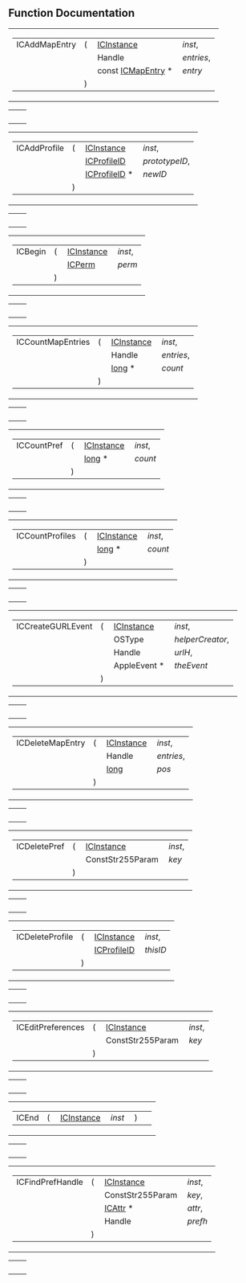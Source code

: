## Function Documentation

<span id="d9dd96115963628ed112e3efc256122f" class="anchor"></span>

<table class="mdTable" data-cellpadding="2" data-cellspacing="0">
<colgroup>
<col style="width: 100%" />
</colgroup>
<tbody>
<tr>
<td class="mdRow"><table data-cellpadding="0" data-cellspacing="0" data-border="0">
<tbody>
<tr>
<td class="md" data-nowrap="" data-valign="top">ICAddMapEntry</td>
<td class="md" data-valign="top">( </td>
<td class="md" data-nowrap="" data-valign="top"><a href="InternetConfig_8h.md#7b034292a8aa7586587499419e84e11a" class="el">ICInstance</a> </td>
<td class="mdname" data-nowrap=""><em>inst</em>,</td>
</tr>
<tr>
<td class="md" style="text-align: right;" data-nowrap=""></td>
<td class="md"></td>
<td class="md" data-nowrap="">Handle </td>
<td class="mdname" data-nowrap=""><em>entries</em>,</td>
</tr>
<tr>
<td class="md" style="text-align: right;" data-nowrap=""></td>
<td class="md"></td>
<td class="md" data-nowrap="">const <a href="structICMapEntry.md" class="el">ICMapEntry</a> * </td>
<td class="mdname" data-nowrap=""><em>entry</em></td>
</tr>
<tr>
<td class="md"></td>
<td class="md">) </td>
<td colspan="2" class="md"></td>
</tr>
</tbody>
</table></td>
</tr>
</tbody>
</table>

|     |     |
|-----|-----|
|     |     |

<span id="888d60bda55922758caf4d59c5aea2d3" class="anchor"></span>

<table class="mdTable" data-cellpadding="2" data-cellspacing="0">
<colgroup>
<col style="width: 100%" />
</colgroup>
<tbody>
<tr>
<td class="mdRow"><table data-cellpadding="0" data-cellspacing="0" data-border="0">
<tbody>
<tr>
<td class="md" data-nowrap="" data-valign="top">ICAddProfile</td>
<td class="md" data-valign="top">( </td>
<td class="md" data-nowrap="" data-valign="top"><a href="InternetConfig_8h.md#7b034292a8aa7586587499419e84e11a" class="el">ICInstance</a> </td>
<td class="mdname" data-nowrap=""><em>inst</em>,</td>
</tr>
<tr>
<td class="md" style="text-align: right;" data-nowrap=""></td>
<td class="md"></td>
<td class="md" data-nowrap=""><a href="InternetConfig_8h.md#f0aff18710f21247be2fd560301eb4d3" class="el">ICProfileID</a> </td>
<td class="mdname" data-nowrap=""><em>prototypeID</em>,</td>
</tr>
<tr>
<td class="md" style="text-align: right;" data-nowrap=""></td>
<td class="md"></td>
<td class="md" data-nowrap=""><a href="InternetConfig_8h.md#f0aff18710f21247be2fd560301eb4d3" class="el">ICProfileID</a> * </td>
<td class="mdname" data-nowrap=""><em>newID</em></td>
</tr>
<tr>
<td class="md"></td>
<td class="md">) </td>
<td colspan="2" class="md"></td>
</tr>
</tbody>
</table></td>
</tr>
</tbody>
</table>

|     |     |
|-----|-----|
|     |     |

<span id="a627466b34163bc442344d18f81476c3" class="anchor"></span>

<table class="mdTable" data-cellpadding="2" data-cellspacing="0">
<colgroup>
<col style="width: 100%" />
</colgroup>
<tbody>
<tr>
<td class="mdRow"><table data-cellpadding="0" data-cellspacing="0" data-border="0">
<tbody>
<tr>
<td class="md" data-nowrap="" data-valign="top">ICBegin</td>
<td class="md" data-valign="top">( </td>
<td class="md" data-nowrap="" data-valign="top"><a href="InternetConfig_8h.md#7b034292a8aa7586587499419e84e11a" class="el">ICInstance</a> </td>
<td class="mdname" data-nowrap=""><em>inst</em>,</td>
</tr>
<tr>
<td class="md" style="text-align: right;" data-nowrap=""></td>
<td class="md"></td>
<td class="md" data-nowrap=""><a href="InternetConfig_8h.md#8cf3f15172c6a1b9d2704f65736dc8fe" class="el">ICPerm</a> </td>
<td class="mdname" data-nowrap=""><em>perm</em></td>
</tr>
<tr>
<td class="md"></td>
<td class="md">) </td>
<td colspan="2" class="md"></td>
</tr>
</tbody>
</table></td>
</tr>
</tbody>
</table>

|     |     |
|-----|-----|
|     |     |

<span id="824d6e76bf52d7e9b7ddd47900c1fc5a" class="anchor"></span>

<table class="mdTable" data-cellpadding="2" data-cellspacing="0">
<colgroup>
<col style="width: 100%" />
</colgroup>
<tbody>
<tr>
<td class="mdRow"><table data-cellpadding="0" data-cellspacing="0" data-border="0">
<tbody>
<tr>
<td class="md" data-nowrap="" data-valign="top">ICCountMapEntries</td>
<td class="md" data-valign="top">( </td>
<td class="md" data-nowrap="" data-valign="top"><a href="InternetConfig_8h.md#7b034292a8aa7586587499419e84e11a" class="el">ICInstance</a> </td>
<td class="mdname" data-nowrap=""><em>inst</em>,</td>
</tr>
<tr>
<td class="md" style="text-align: right;" data-nowrap=""></td>
<td class="md"></td>
<td class="md" data-nowrap="">Handle </td>
<td class="mdname" data-nowrap=""><em>entries</em>,</td>
</tr>
<tr>
<td class="md" style="text-align: right;" data-nowrap=""></td>
<td class="md"></td>
<td class="md" data-nowrap=""><a href="Rave_8h.md#f03dc93db7c58a69ed5c83e1fa49cf0e" class="el">long</a> * </td>
<td class="mdname" data-nowrap=""><em>count</em></td>
</tr>
<tr>
<td class="md"></td>
<td class="md">) </td>
<td colspan="2" class="md"></td>
</tr>
</tbody>
</table></td>
</tr>
</tbody>
</table>

|     |     |
|-----|-----|
|     |     |

<span id="0a71a25f1f8c60338f7b3c11a91e907b" class="anchor"></span>

<table class="mdTable" data-cellpadding="2" data-cellspacing="0">
<colgroup>
<col style="width: 100%" />
</colgroup>
<tbody>
<tr>
<td class="mdRow"><table data-cellpadding="0" data-cellspacing="0" data-border="0">
<tbody>
<tr>
<td class="md" data-nowrap="" data-valign="top">ICCountPref</td>
<td class="md" data-valign="top">( </td>
<td class="md" data-nowrap="" data-valign="top"><a href="InternetConfig_8h.md#7b034292a8aa7586587499419e84e11a" class="el">ICInstance</a> </td>
<td class="mdname" data-nowrap=""><em>inst</em>,</td>
</tr>
<tr>
<td class="md" style="text-align: right;" data-nowrap=""></td>
<td class="md"></td>
<td class="md" data-nowrap=""><a href="Rave_8h.md#f03dc93db7c58a69ed5c83e1fa49cf0e" class="el">long</a> * </td>
<td class="mdname" data-nowrap=""><em>count</em></td>
</tr>
<tr>
<td class="md"></td>
<td class="md">) </td>
<td colspan="2" class="md"></td>
</tr>
</tbody>
</table></td>
</tr>
</tbody>
</table>

|     |     |
|-----|-----|
|     |     |

<span id="09d86e05528f6fdd73bd894446613281" class="anchor"></span>

<table class="mdTable" data-cellpadding="2" data-cellspacing="0">
<colgroup>
<col style="width: 100%" />
</colgroup>
<tbody>
<tr>
<td class="mdRow"><table data-cellpadding="0" data-cellspacing="0" data-border="0">
<tbody>
<tr>
<td class="md" data-nowrap="" data-valign="top">ICCountProfiles</td>
<td class="md" data-valign="top">( </td>
<td class="md" data-nowrap="" data-valign="top"><a href="InternetConfig_8h.md#7b034292a8aa7586587499419e84e11a" class="el">ICInstance</a> </td>
<td class="mdname" data-nowrap=""><em>inst</em>,</td>
</tr>
<tr>
<td class="md" style="text-align: right;" data-nowrap=""></td>
<td class="md"></td>
<td class="md" data-nowrap=""><a href="Rave_8h.md#f03dc93db7c58a69ed5c83e1fa49cf0e" class="el">long</a> * </td>
<td class="mdname" data-nowrap=""><em>count</em></td>
</tr>
<tr>
<td class="md"></td>
<td class="md">) </td>
<td colspan="2" class="md"></td>
</tr>
</tbody>
</table></td>
</tr>
</tbody>
</table>

|     |     |
|-----|-----|
|     |     |

<span id="08d74a460bfb70bc08fe19d9837948d1" class="anchor"></span>

<table class="mdTable" data-cellpadding="2" data-cellspacing="0">
<colgroup>
<col style="width: 100%" />
</colgroup>
<tbody>
<tr>
<td class="mdRow"><table data-cellpadding="0" data-cellspacing="0" data-border="0">
<tbody>
<tr>
<td class="md" data-nowrap="" data-valign="top">ICCreateGURLEvent</td>
<td class="md" data-valign="top">( </td>
<td class="md" data-nowrap="" data-valign="top"><a href="InternetConfig_8h.md#7b034292a8aa7586587499419e84e11a" class="el">ICInstance</a> </td>
<td class="mdname" data-nowrap=""><em>inst</em>,</td>
</tr>
<tr>
<td class="md" style="text-align: right;" data-nowrap=""></td>
<td class="md"></td>
<td class="md" data-nowrap="">OSType </td>
<td class="mdname" data-nowrap=""><em>helperCreator</em>,</td>
</tr>
<tr>
<td class="md" style="text-align: right;" data-nowrap=""></td>
<td class="md"></td>
<td class="md" data-nowrap="">Handle </td>
<td class="mdname" data-nowrap=""><em>urlH</em>,</td>
</tr>
<tr>
<td class="md" style="text-align: right;" data-nowrap=""></td>
<td class="md"></td>
<td class="md" data-nowrap="">AppleEvent * </td>
<td class="mdname" data-nowrap=""><em>theEvent</em></td>
</tr>
<tr>
<td class="md"></td>
<td class="md">) </td>
<td colspan="2" class="md"></td>
</tr>
</tbody>
</table></td>
</tr>
</tbody>
</table>

|     |     |
|-----|-----|
|     |     |

<span id="558a6bd95fa25d0de21967fb0f029495" class="anchor"></span>

<table class="mdTable" data-cellpadding="2" data-cellspacing="0">
<colgroup>
<col style="width: 100%" />
</colgroup>
<tbody>
<tr>
<td class="mdRow"><table data-cellpadding="0" data-cellspacing="0" data-border="0">
<tbody>
<tr>
<td class="md" data-nowrap="" data-valign="top">ICDeleteMapEntry</td>
<td class="md" data-valign="top">( </td>
<td class="md" data-nowrap="" data-valign="top"><a href="InternetConfig_8h.md#7b034292a8aa7586587499419e84e11a" class="el">ICInstance</a> </td>
<td class="mdname" data-nowrap=""><em>inst</em>,</td>
</tr>
<tr>
<td class="md" style="text-align: right;" data-nowrap=""></td>
<td class="md"></td>
<td class="md" data-nowrap="">Handle </td>
<td class="mdname" data-nowrap=""><em>entries</em>,</td>
</tr>
<tr>
<td class="md" style="text-align: right;" data-nowrap=""></td>
<td class="md"></td>
<td class="md" data-nowrap=""><a href="Rave_8h.md#f03dc93db7c58a69ed5c83e1fa49cf0e" class="el">long</a> </td>
<td class="mdname" data-nowrap=""><em>pos</em></td>
</tr>
<tr>
<td class="md"></td>
<td class="md">) </td>
<td colspan="2" class="md"></td>
</tr>
</tbody>
</table></td>
</tr>
</tbody>
</table>

|     |     |
|-----|-----|
|     |     |

<span id="17a04772482b494a63f0cf678ad50187" class="anchor"></span>

<table class="mdTable" data-cellpadding="2" data-cellspacing="0">
<colgroup>
<col style="width: 100%" />
</colgroup>
<tbody>
<tr>
<td class="mdRow"><table data-cellpadding="0" data-cellspacing="0" data-border="0">
<tbody>
<tr>
<td class="md" data-nowrap="" data-valign="top">ICDeletePref</td>
<td class="md" data-valign="top">( </td>
<td class="md" data-nowrap="" data-valign="top"><a href="InternetConfig_8h.md#7b034292a8aa7586587499419e84e11a" class="el">ICInstance</a> </td>
<td class="mdname" data-nowrap=""><em>inst</em>,</td>
</tr>
<tr>
<td class="md" style="text-align: right;" data-nowrap=""></td>
<td class="md"></td>
<td class="md" data-nowrap="">ConstStr255Param </td>
<td class="mdname" data-nowrap=""><em>key</em></td>
</tr>
<tr>
<td class="md"></td>
<td class="md">) </td>
<td colspan="2" class="md"></td>
</tr>
</tbody>
</table></td>
</tr>
</tbody>
</table>

|     |     |
|-----|-----|
|     |     |

<span id="1c7a7f7d5ba8d68ae407a7d08013dcbb" class="anchor"></span>

<table class="mdTable" data-cellpadding="2" data-cellspacing="0">
<colgroup>
<col style="width: 100%" />
</colgroup>
<tbody>
<tr>
<td class="mdRow"><table data-cellpadding="0" data-cellspacing="0" data-border="0">
<tbody>
<tr>
<td class="md" data-nowrap="" data-valign="top">ICDeleteProfile</td>
<td class="md" data-valign="top">( </td>
<td class="md" data-nowrap="" data-valign="top"><a href="InternetConfig_8h.md#7b034292a8aa7586587499419e84e11a" class="el">ICInstance</a> </td>
<td class="mdname" data-nowrap=""><em>inst</em>,</td>
</tr>
<tr>
<td class="md" style="text-align: right;" data-nowrap=""></td>
<td class="md"></td>
<td class="md" data-nowrap=""><a href="InternetConfig_8h.md#f0aff18710f21247be2fd560301eb4d3" class="el">ICProfileID</a> </td>
<td class="mdname" data-nowrap=""><em>thisID</em></td>
</tr>
<tr>
<td class="md"></td>
<td class="md">) </td>
<td colspan="2" class="md"></td>
</tr>
</tbody>
</table></td>
</tr>
</tbody>
</table>

|     |     |
|-----|-----|
|     |     |

<span id="df5e926a7065303b456496093f9f2a1f" class="anchor"></span>

<table class="mdTable" data-cellpadding="2" data-cellspacing="0">
<colgroup>
<col style="width: 100%" />
</colgroup>
<tbody>
<tr>
<td class="mdRow"><table data-cellpadding="0" data-cellspacing="0" data-border="0">
<tbody>
<tr>
<td class="md" data-nowrap="" data-valign="top">ICEditPreferences</td>
<td class="md" data-valign="top">( </td>
<td class="md" data-nowrap="" data-valign="top"><a href="InternetConfig_8h.md#7b034292a8aa7586587499419e84e11a" class="el">ICInstance</a> </td>
<td class="mdname" data-nowrap=""><em>inst</em>,</td>
</tr>
<tr>
<td class="md" style="text-align: right;" data-nowrap=""></td>
<td class="md"></td>
<td class="md" data-nowrap="">ConstStr255Param </td>
<td class="mdname" data-nowrap=""><em>key</em></td>
</tr>
<tr>
<td class="md"></td>
<td class="md">) </td>
<td colspan="2" class="md"></td>
</tr>
</tbody>
</table></td>
</tr>
</tbody>
</table>

|     |     |
|-----|-----|
|     |     |

<span id="c3629036ee5db2fa4a12a695b37d5e08" class="anchor"></span>

<table class="mdTable" data-cellpadding="2" data-cellspacing="0">
<colgroup>
<col style="width: 100%" />
</colgroup>
<tbody>
<tr>
<td class="mdRow"><table data-cellpadding="0" data-cellspacing="0" data-border="0">
<tbody>
<tr>
<td class="md" data-nowrap="" data-valign="top">ICEnd</td>
<td class="md" data-valign="top">( </td>
<td class="md" data-nowrap="" data-valign="top"><a href="InternetConfig_8h.md#7b034292a8aa7586587499419e84e11a" class="el">ICInstance</a> </td>
<td class="mdname1" data-valign="top" data-nowrap=""><em>inst</em></td>
<td class="md" data-valign="top"> ) </td>
<td class="md" data-nowrap=""></td>
</tr>
</tbody>
</table></td>
</tr>
</tbody>
</table>

|     |     |
|-----|-----|
|     |     |

<span id="9322353726ebd170a1a86b4faed5df43" class="anchor"></span>

<table class="mdTable" data-cellpadding="2" data-cellspacing="0">
<colgroup>
<col style="width: 100%" />
</colgroup>
<tbody>
<tr>
<td class="mdRow"><table data-cellpadding="0" data-cellspacing="0" data-border="0">
<tbody>
<tr>
<td class="md" data-nowrap="" data-valign="top">ICFindPrefHandle</td>
<td class="md" data-valign="top">( </td>
<td class="md" data-nowrap="" data-valign="top"><a href="InternetConfig_8h.md#7b034292a8aa7586587499419e84e11a" class="el">ICInstance</a> </td>
<td class="mdname" data-nowrap=""><em>inst</em>,</td>
</tr>
<tr>
<td class="md" style="text-align: right;" data-nowrap=""></td>
<td class="md"></td>
<td class="md" data-nowrap="">ConstStr255Param </td>
<td class="mdname" data-nowrap=""><em>key</em>,</td>
</tr>
<tr>
<td class="md" style="text-align: right;" data-nowrap=""></td>
<td class="md"></td>
<td class="md" data-nowrap=""><a href="InternetConfig_8h.md#d1b878cb2da603758c149bb047cf89de" class="el">ICAttr</a> * </td>
<td class="mdname" data-nowrap=""><em>attr</em>,</td>
</tr>
<tr>
<td class="md" style="text-align: right;" data-nowrap=""></td>
<td class="md"></td>
<td class="md" data-nowrap="">Handle </td>
<td class="mdname" data-nowrap=""><em>prefh</em></td>
</tr>
<tr>
<td class="md"></td>
<td class="md">) </td>
<td colspan="2" class="md"></td>
</tr>
</tbody>
</table></td>
</tr>
</tbody>
</table>

|     |     |
|-----|-----|
|     |     |

<span id="35e93c332e4efbefd88d1208fc1042e0" class="anchor"></span>

<table class="mdTable" data-cellp